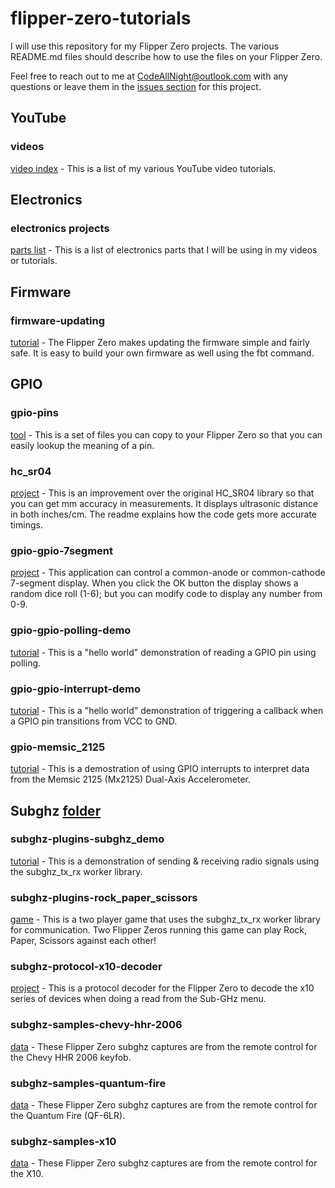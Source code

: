 # flipper-zero-tutorials
I will use this repository for my Flipper Zero projects.  The various README.md files should describe how to use the files on your Flipper Zero.

Feel free to reach out to me at CodeAllNight@outlook.com with any questions or leave them in the [issues section](https://github.com/jamisonderek/flipper-zero-tutorials/issues) for this project.


## YouTube
### videos
[video index](./youtube/README.md) - This is a list of my various YouTube video tutorials.


## Electronics
### electronics projects
[parts list](./electronics/README.md) - This is a list of electronics parts that I will be using in my videos or tutorials.


## Firmware
### firmware-updating
[tutorial](./firmware/updating/README.md) - The Flipper Zero makes updating the firmware simple and fairly safe.  It is easy to build your own firmware as well using the fbt command.


## GPIO
### gpio-pins
[tool](./gpio/pins/README.md) - This is a set of files you can copy to your Flipper Zero so that you can easily lookup the meaning of a pin.

### hc_sr04
[project](./gpio/hc_sr04/README.md) - This is an improvement over the original HC_SR04 library so that you can get mm accuracy in measurements.  It displays ultrasonic distance in both inches/cm.  The readme explains how the code gets more accurate timings.

### gpio-gpio-7segment
[project](./gpio/gpio_7segment/README.md) - This application can control a common-anode or common-cathode 7-segment display.  When you click the OK button the display shows a random dice roll (1-6); but you can modify code to display any number from 0-9.

### gpio-gpio-polling-demo
[tutorial](./gpio/gpio_polling_demo/README.md) - This is a "hello world" demonstration of reading a GPIO pin using polling.

### gpio-gpio-interrupt-demo
[tutorial](./gpio/gpio_interrupt_demo/README.md) - This is a "hello world" demonstration of triggering a callback when a GPIO pin transitions from VCC to GND.

### gpio-memsic_2125
[tutorial](./gpio/memsic_2125/README.md) - This is a demostration of using GPIO interrupts to interpret data from the Memsic 2125 (Mx2125) Dual-Axis Accelerometer.


## Subghz [folder](./subghz/README.md)
### subghz-plugins-subghz_demo
[tutorial](./subghz/plugins/subghz_demo/README.md) - This is a demonstration of sending &amp; receiving radio signals using the subghz_tx_rx worker library.

### subghz-plugins-rock_paper_scissors
[game](./subghz/plugins/rock_paper_scissors/README.md) -
This is a two player game that uses the subghz_tx_rx worker library for communication.  Two Flipper Zeros running this game can play Rock, Paper, Scissors against each other!

### subghz-protocol-x10-decoder
[project](./subghz/protocols/x10/README.md) - This is a protocol decoder for the Flipper Zero to decode the x10 series of devices when doing a read from the Sub-GHz menu.

### subghz-samples-chevy-hhr-2006
[data](./subghz/samples/chevy-hhr-2006/README.md) - These Flipper Zero subghz captures are from the remote control for the Chevy HHR 2006 keyfob.

### subghz-samples-quantum-fire
[data](./subghz/samples/quantum-fire/README.md) - These Flipper Zero subghz captures are from the remote control for the Quantum Fire (QF-6LR).

### subghz-samples-x10
[data](./subghz/samples/x10/README.md) - These Flipper Zero subghz captures are from the remote control for the X10.
